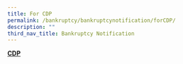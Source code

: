 ```yaml
---
title: For CDP
permalink: /bankruptcy/bankruptcynotification/forCDP/
description: ""
third_nav_title: Bankruptcy Notification
---
```



<u><b>CDP</b></u><br>